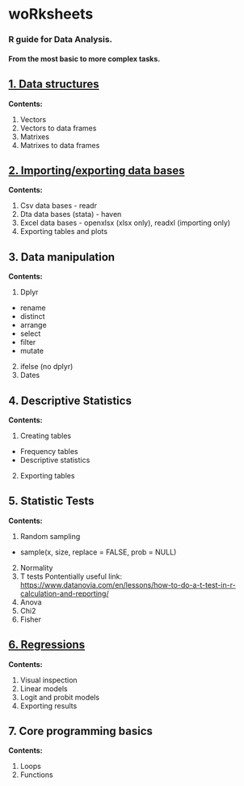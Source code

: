 # woRksheets
### R guide for Data Analysis.
#### From the most basic to more complex tasks.

## <a href="https://rpubs.com/pherreragalvez/1280307" target="_blank">1. Data structures</a>
**Contents:**
1. Vectors
2. Vectors to data frames
3. Matrixes
4. Matrixes to data frames

## <a href="https://rpubs.com/pherreragalvez/1271494" target="_blank">2. Importing/exporting data bases</a>
**Contents:**
1. Csv data bases - readr
2. Dta data bases (stata) - haven
3. Excel data bases - openxlsx (xlsx only), readxl (importing only)
4. Exporting tables and plots

## 3. Data manipulation
**Contents:**
1. Dplyr
* rename
* distinct
* arrange
* select
* filter
* mutate
2. ifelse (no dplyr)
3. Dates

## 4. Descriptive Statistics
**Contents:**
1. Creating tables
* Frequency tables
* Descriptive statistics
2. Exporting tables

## 5. Statistic Tests
**Contents:**
1. Random sampling
* sample(x, size, replace = FALSE, prob = NULL)
2. Normality
3. T tests
Pontentially useful link: https://www.datanovia.com/en/lessons/how-to-do-a-t-test-in-r-calculation-and-reporting/
4. Anova
5. Chi2
6. Fisher

## <a href="https://rpubs.com/pherreragalvez/1280822" target="_blank">6. Regressions</a>
**Contents:**
1. Visual inspection
2. Linear models
3. Logit and probit models
4. Exporting results

## 7. Core programming basics
**Contents:**
1. Loops
2. Functions


